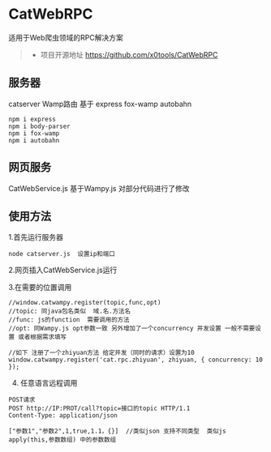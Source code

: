 # CatWebRPC

适用于Web爬虫领域的RPC解决方案

> * 项目开源地址
>  <a href="https://github.com/x0tools/CatWebRPC" target="_blank">https://github.com/x0tools/CatWebRPC</a>

## 服务器

catserver  Wamp路由 基于 express fox-wamp autobahn

```apl
npm i express
npm i body-parser
npm i fox-wamp
npm i autobahn
```

## 网页服务

CatWebService.js 基于Wampy.js 对部分代码进行了修改



## 使用方法

1.首先运行服务器

```
node catserver.js  设置ip和端口
```

2.网页插入CatWebService.js运行

3.在需要的位置调用

```
//window.catwampy.register(topic,func,opt)
//topic: 同java包名类似  域.名.方法名
//func: js的function  需要调用的方法
//opt: 同Wampy.js opt参数一致 另外增加了一个concurrency 并发设置 一般不需要设置 或者根据需求填写

//如下 注册了一个zhiyuan方法 给定并发（同时的请求）设置为10
window.catwampy.register('cat.rpc.zhiyuan', zhiyuan, { concurrency: 10 });

```

4. 任意语言远程调用

```
POST请求
POST http://IP:PROT/call?topic=接口的topic HTTP/1.1
Content-Type: application/json

["参数1","参数2",1,true,1.1，{}]  //类似json 支持不同类型  类似js apply(this,参数数组) 中的参数数组

```
